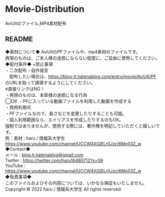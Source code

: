 # Movie-Distribution
AviUtlのファイル,MP4素材配布
## README
◆素材について◆
AviUtlのPFファイルや、mp4素材のファイルです。  
再現のものは、ご本人様の迷惑にならない程度に、ご自由に使用してください。  
◆配付条件◆
×禁止事項  
・二次配布・自作発言  
　配布したい場合は、https://blog-it.hatenablog.com/entry/movie/AviUtl/PF  
 のURLを貼って誘導するようにしてください。  
※直接リンクはNG！  
・再現のものは、本家様の迷惑になる行為  
◯OK
・PFに入っている動画ファイルを利用した動画を作成する  
・商用利用可  
・PFファイルなので、長さなどを変更したりすることも可能。  
・個人利用範囲なら、エイリアスを作成したりするのもOK。  
強制ではありませんが、使用する際には、著作権を明記していただくと嬉しいです。  
例：素材 : haru / 情報系大学生 https://www.youtube.com/channel/UCCW4XjQELr0Jzcj6Mo03Z_w  
◆Contact◆  
メール : blog.it.hatenablog@gmail.com  
Twitter : https://twitter.com/haru16480712?s=09  
YouTube : https://www.youtube.com/channel/UCCW4XjQELr0Jzcj6Mo03Z_w  
◆免責事項◆  
このファイルおよびその内容については、いかなる保証もいたしません。  
Copyright © 2022 haru / 情報系大学生 All rights reserved.
